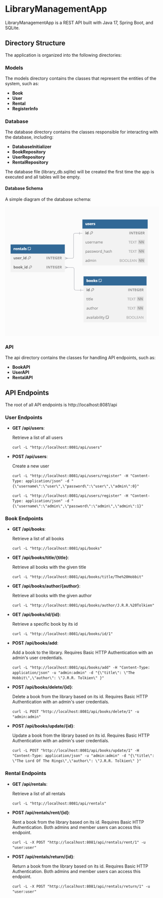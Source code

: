 # LibraryManagementApp

LibraryManagementApp is a REST API built with Java 17, Spring Boot, and SQLite.

## Directory Structure

The application is organized into the following directories:

### Models
The models directory contains the classes that represent the entities of the system, such as:
- **Book**
- **User**
- **Rental**
- **RegisterInfo**

### Database
The database directory contains the classes responsible for interacting with the database, including:
- **DatabaseInitializer**
- **BookRepository**
- **UserRepository**
- **RentalRepository**
  
The database file (library_db.sqlite) will be created the first time the app is executed and all tables will be empty.

#### Database Schema
A simple diagram of the database schema:

![Database Schema](img.png)

### API 
The api directory contains the classes for handling API endpoints, such as:
- **BookAPI**
- **UserAPI**
- **RentalAPI**

## API Endpoints
The root of all API endpoints is http://localhost:8081/api

### User Endpoints
- **GET /api/users**:

  Retrieve a list of all users

  ```curl -L "http://localhost:8081/api/users"```
- **POST /api/users**:

  Create a new user
  
  ```curl -L "http://localhost:8081/api/users/register" -H "Content-Type: application/json" -d "{\"username\":\"user\",\"password\":\"user\",\"admin\":0}"```
  
  ```curl -L "http://localhost:8081/api/users/register" -H "Content-Type: application/json" -d "{\"username\":\"admin\",\"password\":\"admin\",\"admin\":1}"```

  
### Book Endpoints
- **GET /api/books**:

  Retrieve a list of all books
  
  ```curl -L "http://localhost:8081/api/books"```
- **GET /api/books/title/{title}**:

  Retrieve all books with the given title
  
  ```curl -L "http://localhost:8081/api/books/title/The%20Hobbit"```
- **GET /api/books/author/{author}**:

  Retrieve all books with the given author
  
  ```curl -L "http://localhost:8081/api/books/author/J.R.R.%20Tolkien"```
- **GET /api/books/id/{id}**:

  Retrieve a specific book by its id
  
  ```curl -L "http://localhost:8081/api/books/id/1"```
- **POST /api/books/add**:

  Add a book to the library. Requires Basic HTTP Authentication with an admin's user credentials.
  
  ```curl -L "http://localhost:8081/api/books/add" -H "Content-Type: application/json" -u "admin:admin" -d "{\"title\": \"The Hobbit\",\"author\": \"J.R.R. Tolkien\" }"```
- **POST /api/books/delete/{id}**:

  Delete a book from the library based on its id. Requires Basic HTTP Authentication with an admin's user credentials.
  
  ```curl -L POST "http://localhost:8081/api/books/delete/1" -u "admin:admin"```
- **POST /api/books/update/{id}**:

  Update a book from the library based on its id. Requires Basic HTTP Authentication with an admin's user credentials.
  
  ```curl -L POST "http://localhost:8081/api/books/update/1" -H "Content-Type: application/json" -u "admin:admin" -d "{\"title\": \"The Lord Of The Rings\",\"author\": \"J.R.R. Tolkien\" }"```

### Rental Endpoints
- **GET /api/rentals**:

  Retrieve a list of all rentals
  
  ```curl -L "http://localhost:8081/api/rentals"```
- **POST /api/rentals/rent/{id}**:

  Rent a book from the library based on its id.  Requires Basic HTTP Authentication. Both admins and member users can access this endpoint.
  
  ```curl -L -X POST "http://localhost:8081/api/rentals/rent/1" -u "user:user"```
- **POST /api/rentals/return/{id}**:

  Return a book from the library based on its id.  Requires Basic HTTP Authentication. Both admins and member users can access this endpoint.

  ```curl -L -X POST "http://localhost:8081/api/rentals/return/1" -u "user:user"```
